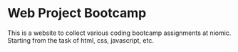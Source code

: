 # Web Project Bootcamp
This is a website to collect various coding bootcamp assignments at niomic. Starting from the task of html, css, javascript, etc.
